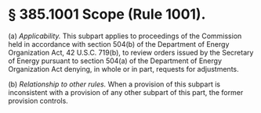# § 385.1001   Scope (Rule 1001).

(a) *Applicability.* This subpart applies to proceedings of the Commission held in accordance with section 504(b) of the Department of Energy Organization Act, 42 U.S.C. 719(b), to review orders issued by the Secretary of Energy pursuant to section 504(a) of the Department of Energy Organization Act denying, in whole or in part, requests for adjustments.


(b) *Relationship to other rules.* When a provision of this subpart is inconsistent with a provision of any other subpart of this part, the former provision controls.




